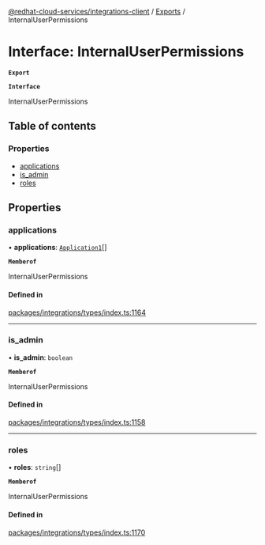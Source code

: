 [@redhat-cloud-services/integrations-client](../README.md) / [Exports](../modules.md) / InternalUserPermissions

# Interface: InternalUserPermissions

**`Export`**

**`Interface`**

InternalUserPermissions

## Table of contents

### Properties

- [applications](InternalUserPermissions.md#applications)
- [is\_admin](InternalUserPermissions.md#is_admin)
- [roles](InternalUserPermissions.md#roles)

## Properties

### applications

• **applications**: [`Application1`](Application1.md)[]

**`Memberof`**

InternalUserPermissions

#### Defined in

[packages/integrations/types/index.ts:1164](https://github.com/RedHatInsights/javascript-clients/blob/master/packages/integrations/types/index.ts#L1164)

___

### is\_admin

• **is\_admin**: `boolean`

**`Memberof`**

InternalUserPermissions

#### Defined in

[packages/integrations/types/index.ts:1158](https://github.com/RedHatInsights/javascript-clients/blob/master/packages/integrations/types/index.ts#L1158)

___

### roles

• **roles**: `string`[]

**`Memberof`**

InternalUserPermissions

#### Defined in

[packages/integrations/types/index.ts:1170](https://github.com/RedHatInsights/javascript-clients/blob/master/packages/integrations/types/index.ts#L1170)
